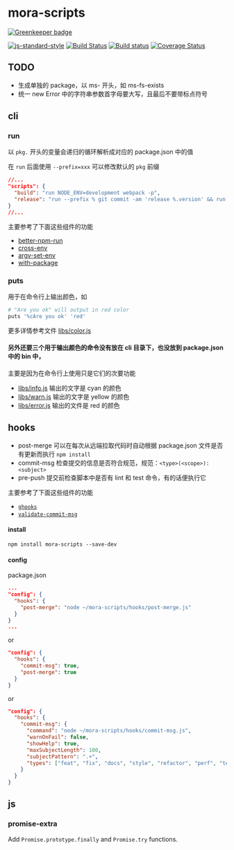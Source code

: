 # mora-scripts

[![Greenkeeper badge](https://badges.greenkeeper.io/qiu8310/mora-scripts.svg)](https://greenkeeper.io/)

[![js-standard-style](https://img.shields.io/badge/code%20style-standard-brightgreen.svg)](http://standardjs.com/)
[![Build Status](https://img.shields.io/travis/qiu8310/mora-scripts/master.svg)](https://travis-ci.org/qiu8310/mora-scripts)
[![Build status](https://ci.appveyor.com/api/projects/status/90txwxbg4mo3hlc1/branch/master?svg=true)](https://ci.appveyor.com/project/qiu8310/mora-scripts/branch/master)
[![Coverage Status](https://img.shields.io/codecov/c/github/qiu8310/mora-scripts/master.svg)](https://codecov.io/gh/qiu8310/mora-scripts)

## TODO

* 生成单独的 package，以 ms- 开头，如 ms-fs-exists
* 统一 new Error 中的字符串参数首字母要大写，且最后不要带标点符号


## cli

### run

以 `pkg.` 开头的变量会递归的循环解析成对应的 package.json 中的值

在 `run` 后面使用 `--prefix=xxx` 可以修改默认的 `pkg` 前缀

```json
//...
"scripts": {
  "build": "run NODE_ENV=development webpack -p",
  "release": "run --prefix % git commit -am 'release %.version' && run git tag %.version"
}
//...
```

主要参考了下面这些组件的功能

- [better-npm-run](https://github.com/benoror/better-npm-run)
- [cross-env](https://github.com/kentcdodds/cross-env)
- [argv-set-env](https://github.com/kentcdodds/argv-set-env)
- [with-package](https://github.com/bahmutov/with-package)

### puts

用于在命令行上输出颜色，如

```bash
# "Are you ok" will output in red color
puts '%cAre you ok' 'red'   
```

更多详情参考文件 [libs/color.js](libs/color.js)

#### 另外还要三个用于输出颜色的命令没有放在 cli 目录下，也没放到 package.json 中的 bin 中，
主要是因为在命令行上使用只是它们的次要功能

* [libs/info.js](libs/info.js) 输出的文字是 cyan 的颜色
* [libs/warn.js](libs/warn.js) 输出的文字是 yellow 的颜色
* [libs/error.js](libs/error.js) 输出的文件是 red 的颜色

## hooks

* post-merge 可以在每次从远端拉取代码时自动根据 package.json 文件是否有更新而执行 `npm install`
* commit-msg 检查提交的信息是否符合规范，规范：`<type>(<scope>): <subject>`
* pre-push   提交前检查脚本中是否有 lint 和 test 命令，有的话便执行它

主要参考了下面这些组件的功能

- [`ghooks`](https://github.com/gtramontina/ghooks)
- [`validate-commit-msg`](https://github.com/kentcdodds/validate-commit-msg)


#### install

```
npm install mora-scripts --save-dev
```

#### config

package.json

```json
...
"config": {
  "hooks": {
    "post-merge": "node ~/mora-scripts/hooks/post-merge.js"
  }
}
...
```

or

```json
"config": {
  "hooks": {
    "commit-msg": true,
    "post-merge": true
  }
}
```

or

```json
"config": {
  "hooks": {
    "commit-msg": {
      "command": "node ~/mora-scripts/hooks/commit-msg.js",
      "warnOnFail": false,
      "showHelp": true,
      "maxSubjectLength": 100,
      "subjectPattern": ".+",
      "types": ["feat", "fix", "docs", "style", "refactor", "perf", "test", "chore", "revert"]
    }
  }
}
```


## js

### promise-extra

Add `Promise.prototype.finally` and `Promise.try` functions.


